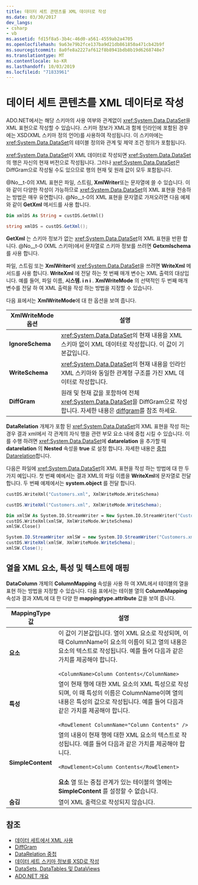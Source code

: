 ```yaml
---
title: 데이터 세트 콘텐츠를 XML 데이터로 작성
ms.date: 03/30/2017
dev_langs:
- csharp
- vb
ms.assetid: fd15f8a5-3b4c-46d0-a561-4559ab2a4705
ms.openlocfilehash: 9a63e79b2fce137ba9d21db861850a471cb42b9f
ms.sourcegitcommit: 8a0fe8a2227af612f8b8941bdb8b19d6268748e7
ms.translationtype: MT
ms.contentlocale: ko-KR
ms.lasthandoff: 10/03/2019
ms.locfileid: "71833961"
---
```

# <a name="writing-dataset-contents-as-xml-data"></a>데이터 세트 콘텐츠를 XML 데이터로 작성
ADO.NET에서는 해당 스키마의 사용 여부와 관계없이 <xref:System.Data.DataSet>을 XML 표현으로 작성할 수 있습니다. 스키마 정보가 XML과 함께 인라인에 포함된 경우에는 XSD(XML 스키마 정의 언어)를 사용하여 작성됩니다. 이 스키마에는 <xref:System.Data.DataSet>의 테이블 정의와 관계 및 제약 조건 정의가 포함됩니다.  
  
 <xref:System.Data.DataSet>이 XML 데이터로 작성되면 <xref:System.Data.DataSet>의 행은 자신의 현재 버전으로 작성됩니다. 그러나 <xref:System.Data.DataSet>은 DiffGram으로 작성될 수도 있으므로 행의 현재 및 원래 값이 모두 포함됩니다.  
  
 @No__t-0의 XML 표현은 파일, 스트림, **XmlWriter**또는 문자열에 쓸 수 있습니다. 이와 같이 다양한 작성이 가능하므로 <xref:System.Data.DataSet>의 XML 표현을 전송하는 방법은 매우 유연합니다. @No__t-0의 XML 표현을 문자열로 가져오려면 다음 예제와 같이 **GetXml** 메서드를 사용 합니다.  
  
```vb  
Dim xmlDS As String = custDS.GetXml()  
```  
  
```csharp  
string xmlDS = custDS.GetXml();  
```  
  
 **GetXml** 는 스키마 정보가 없는 <xref:System.Data.DataSet>의 XML 표현을 반환 합니다. @No__t-0 (XML 스키마)에서 문자열로 스키마 정보를 쓰려면 **Getxmlschema**를 사용 합니다.  
  
 파일, 스트림 또는 **XmlWriter**에 <xref:System.Data.DataSet>을 쓰려면 **WriteXml** 메서드를 사용 합니다. **WriteXml** 에 전달 하는 첫 번째 매개 변수는 XML 출력의 대상입니다. 예를 들어, 파일 이름, **시스템. i n i** . **XmlWriteMode** 의 선택적인 두 번째 매개 변수를 전달 하 여 XML 출력을 작성 하는 방법을 지정할 수 있습니다.  
  
 다음 표에서는 **XmlWriteMode**에 대 한 옵션을 보여 줍니다.  
  
|XmlWriteMode 옵션|설명|  
|-------------------------|-----------------|  
|**IgnoreSchema**|<xref:System.Data.DataSet>의 현재 내용을 XML 스키마 없이 XML 데이터로 작성합니다. 이 값이 기본값입니다.|  
|**WriteSchema**|<xref:System.Data.DataSet>의 현재 내용을 인라인 XML 스키마와 동일한 관계형 구조를 가진 XML 데이터로 작성합니다.|  
|**DiffGram**|원래 및 현재 값을 포함하여 전체 <xref:System.Data.DataSet>을 DiffGram으로 작성합니다. 자세한 내용은 [diffgram](diffgrams.md)를 참조 하세요.|  
  
 **DataRelation** 개체가 포함 된 <xref:System.Data.DataSet>의 XML 표현을 작성 하는 경우 결과 xml에서 각 관계의 자식 행을 관련 부모 요소 내에 중첩 시킬 수 있습니다. 이를 수행 하려면 <xref:System.Data.DataSet>에 **datarelation** 을 추가할 때 **datarelation** 의 **Nested** 속성을 **true** 로 설정 합니다. 자세한 내용은 [중첩 Datarelation](nesting-datarelations.md)합니다.  
  
 다음은 파일에 <xref:System.Data.DataSet>의 XML 표현을 작성 하는 방법에 대 한 두 가지 예입니다. 첫 번째 예에서는 결과 XML의 파일 이름을 **WriteXml**에 문자열로 전달 합니다. 두 번째 예제에서는 **system.object** 를 전달 합니다.
  
```vb  
custDS.WriteXml("Customers.xml", XmlWriteMode.WriteSchema)  
```  
  
```csharp  
custDS.WriteXml("Customers.xml", XmlWriteMode.WriteSchema);  
```  
  
```vb  
Dim xmlSW As System.IO.StreamWriter = New System.IO.StreamWriter("Customers.xml")  
custDS.WriteXml(xmlSW, XmlWriteMode.WriteSchema)  
xmlSW.Close()  
```  
  
```csharp  
System.IO.StreamWriter xmlSW = new System.IO.StreamWriter("Customers.xml");  
custDS.WriteXml(xmlSW, XmlWriteMode.WriteSchema);  
xmlSW.Close();  
```  
  
## <a name="mapping-columns-to-xml-elements-attributes-and-text"></a>열을 XML 요소, 특성 및 텍스트에 매핑  
 **DataColumn** 개체의 **ColumnMapping** 속성을 사용 하 여 XML에서 테이블의 열을 표현 하는 방법을 지정할 수 있습니다. 다음 표에서는 테이블 열의 **ColumnMapping** 속성과 결과 XML에 대 한 다양 한 **mappingtype.attribute** 값을 보여 줍니다.  
  
|MappingType 값|설명|  
|-----------------------|-----------------|  
|**요소**|이 값이 기본값입니다. 열이 XML 요소로 작성되며, 이 때 ColumnName이 요소의 이름이 되고 열의 내용은 요소의 텍스트로 작성됩니다. 예를 들어 다음과 같은 가치를 제공해야 합니다.<br /><br /> `<ColumnName>Column Contents</ColumnName>`|  
|**특성**|열이 현재 행에 대한 XML 요소의 XML 특성으로 작성되며, 이 때 특성의 이름은 ColumnName이며 열의 내용은 특성의 값으로 작성됩니다. 예를 들어 다음과 같은 가치를 제공해야 합니다.<br /><br /> `<RowElement ColumnName="Column Contents" />`|  
|**SimpleContent**|열의 내용이 현재 행에 대한 XML 요소의 텍스트로 작성됩니다. 예를 들어 다음과 같은 가치를 제공해야 합니다.<br /><br /> `<RowElement>Column Contents</RowElement>`<br /><br /> **요소** 열 또는 중첩 관계가 있는 테이블의 열에는 **SimpleContent** 를 설정할 수 없습니다.|  
|**숨김**|열이 XML 출력으로 작성되지 않습니다.|  
  
## <a name="see-also"></a>참조

- [데이터 세트에서 XML 사용](using-xml-in-a-dataset.md)
- [DiffGram](diffgrams.md)
- [DataRelation 중첩](nesting-datarelations.md)
- [데이터 세트 스키마 정보를 XSD로 작성](writing-dataset-schema-information-as-xsd.md)
- [DataSets, DataTables 및 DataViews](index.md)
- [ADO.NET 개요](../ado-net-overview.md)
